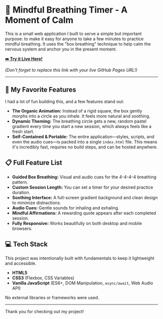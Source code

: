 # 🧘 Mindful Breathing Timer - A Moment of Calm

This is a small web application I built to serve a simple but important purpose: to make it easy for anyone to take a few minutes to practice mindful breathing. It uses the "box breathing" technique to help calm the nervous system and anchor you in the present moment.

**[➡️ Try it Live Here!](https://your-username.github.io/your-repository-name/)**

*(Don't forget to replace this link with your live GitHub Pages URL!)*

---

## 🌟 My Favorite Features

I had a lot of fun building this, and a few features stand out:

*   **The Organic Animation:** Instead of a rigid square, the box gently morphs into a circle as you inhale. It feels more natural and soothing.
*   **Dynamic Theming:** The breathing circle gets a new, random pastel gradient every time you start a new session, which always feels like a fresh start.
*   **Self-Contained & Portable:** The entire application—styles, scripts, and even the audio cues—is packed into a single `index.html` file. This means it's incredibly fast, requires no build steps, and can be hosted anywhere.

## 📋 Full Feature List

- **Guided Box Breathing:** Visual and audio cues for the 4-4-4-4 breathing pattern.
- **Custom Session Length:** You can set a timer for your desired practice duration.
- **Soothing Interface:** A full-screen gradient background and clean design to minimize distractions.
- **Audio Cues:** Gentle sounds for inhaling and exhaling.
- **Mindful Affirmations:** A rewarding quote appears after each completed session.
- **Fully Responsive:** Works beautifully on both desktop and mobile browsers.

## 💻 Tech Stack

This project was intentionally built with fundamentals to keep it lightweight and accessible.

- **HTML5**
- **CSS3** (Flexbox, CSS Variables)
- **Vanilla JavaScript** (ES6+, DOM Manipulation, `async/await`, Web Audio API)

No external libraries or frameworks were used.

---
Thank you for checking out my project!
